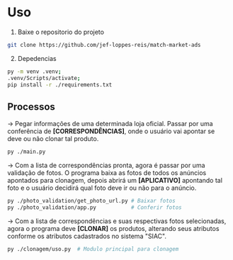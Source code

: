 # Uso

1. Baixe o repositorio do projeto
```bash
git clone https://github.com/jef-loppes-reis/match-market-ads
```
2. Depedencias
```bash
py -m venv .venv;
.venv/Scripts/activate;
pip install -r ./requirements.txt
```

## Processos

-> Pegar informações de uma determinada loja oficial. Passar por uma conferência de **[CORRESPONDÊNCIAS]**, onde o usuário vai apontar se deve ou não clonar tal produto.

```bash
py ./main.py
```

-> Com a lista de correspondências pronta, agora é passar por uma validação de fotos. O programa baixa as fotos de todos os anúncios apontados para clonagem, depois abrirá um **[APLICATIVO]** apontando tal foto e o usuário decidirá qual foto deve ir ou não para o anúncio.

```bash
py ./photo_validation/get_photo_url.py # Baixar fotos
py ./photo_validation/app.py           # Conferir fotos
```

-> Com a lista de correspondências e suas respectivas fotos selecionadas, agora o programa deve **[CLONAR]** os produtos, alterando seus atributos conforme os atributos cadastrados no sistema "SIAC".

```bash
py ./clonagem/uso.py  # Modulo principal para clonagem
```

